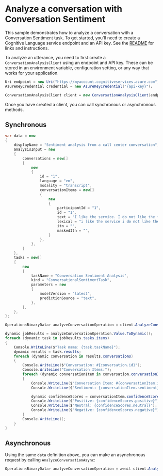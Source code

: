 # Analyze a conversation with Conversation Sentiment

This sample demonstrates how to analyze a conversation with a Conversation Sentiment task. To get started, you'll need to create a Cognitive Language service endpoint and an API key. See the [README](https://github.com/Azure/azure-sdk-for-net/blob/main/sdk/cognitivelanguage/Azure.AI.Language.Conversations/README.md) for links and instructions.

To analyze an utterance, you need to first create a `ConversationAnalysisClient` using an endpoint and API key. These can be stored in an environment variable, configuration setting, or any way that works for your application.

```C# Snippet:ConversationAnalysisClient_Create
Uri endpoint = new Uri("https://myaccount.cognitiveservices.azure.com");
AzureKeyCredential credential = new AzureKeyCredential("{api-key}");

ConversationAnalysisClient client = new ConversationAnalysisClient(endpoint, credential);
```

Once you have created a client, you can call synchronous or asynchronous methods.

## Synchronous

```C# Snippet:AnalyzeConversation_ConversationSentiment
var data = new
{
    displayName = "Sentiment analysis from a call center conversation",
    analysisInput = new
    {
        conversations = new[]
        {
            new
            {
                id = "1",
                language = "en",
                modality = "transcript",
                conversationItems = new[]
                {
                    new
                    {
                        participantId = "1",
                        id = "1",
                        text = "I like the service. I do not like the food",
                        lexical = "i like the service i do not like the food",
                        itn = "",
                        maskedItn = "",
                    }
                },
            },
        }
    },
    tasks = new[]
    {
        new
        {
            taskName = "Conversation Sentiment Analysis",
            kind = "ConversationalSentimentTask",
            parameters = new
            {
                modelVersion = "latest",
                predictionSource = "text",
            },
        },
    },
};

Operation<BinaryData> analyzeConversationOperation = client.AnalyzeConversation(WaitUntil.Completed, RequestContent.Create(data));

dynamic jobResults = analyzeConversationOperation.Value.ToDynamic();
foreach (dynamic task in jobResults.tasks.items)
{
    Console.WriteLine($"Task name: {task.taskName}");
    dynamic results = task.results;
    foreach (dynamic conversation in results.conversations)
    {
        Console.WriteLine($"Conversation: #{conversation.id}");
        Console.WriteLine("Conversation Items:");
        foreach (dynamic conversationItem in conversation.conversationItems)
        {
            Console.WriteLine($"Conversation Item: #{conversationItem.id}");
            Console.WriteLine($"Sentiment: {conversationItem.sentiment}");

            dynamic confidenceScores = conversationItem.confidenceScores;
            Console.WriteLine($"Positive: {confidenceScores.positive}");
            Console.WriteLine($"Neutral: {confidenceScores.neutral}");
            Console.WriteLine($"Negative: {confidenceScores.negative}");
        }
        Console.WriteLine();
    }
}
```

## Asynchronous

Using the same `data` definition above, you can make an asynchronous request by calling `AnalyzeConversationAsync`:

```C# Snippet:AnalyzeConversationAsync_ConversationSentiment
Operation<BinaryData> analyzeConversationOperation = await client.AnalyzeConversationAsync(WaitUntil.Completed, RequestContent.Create(data));
```
